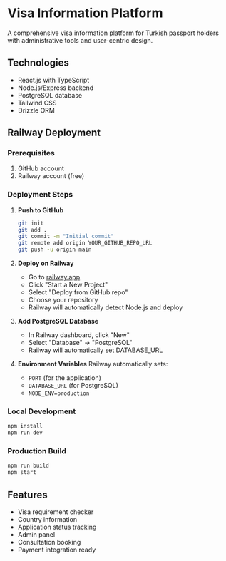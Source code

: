 # Visa Information Platform

A comprehensive visa information platform for Turkish passport holders with administrative tools and user-centric design.

## Technologies
- React.js with TypeScript
- Node.js/Express backend
- PostgreSQL database
- Tailwind CSS
- Drizzle ORM

## Railway Deployment

### Prerequisites
1. GitHub account
2. Railway account (free)

### Deployment Steps

1. **Push to GitHub**
   ```bash
   git init
   git add .
   git commit -m "Initial commit"
   git remote add origin YOUR_GITHUB_REPO_URL
   git push -u origin main
   ```

2. **Deploy on Railway**
   - Go to [railway.app](https://railway.app)
   - Click "Start a New Project"
   - Select "Deploy from GitHub repo"
   - Choose your repository
   - Railway will automatically detect Node.js and deploy

3. **Add PostgreSQL Database**
   - In Railway dashboard, click "New"
   - Select "Database" → "PostgreSQL"
   - Railway will automatically set DATABASE_URL

4. **Environment Variables**
   Railway automatically sets:
   - `PORT` (for the application)
   - `DATABASE_URL` (for PostgreSQL)
   - `NODE_ENV=production`

### Local Development
```bash
npm install
npm run dev
```

### Production Build
```bash
npm run build
npm start
```

## Features
- Visa requirement checker
- Country information
- Application status tracking
- Admin panel
- Consultation booking
- Payment integration ready